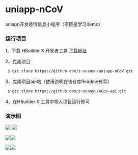 <!--
 * @Author: xuanyu
 * @LastEditors: xuanyu
 * @email: 969718197@qq.com
 * @github: https://github.com/z-xuanyu
 * @Date: 2022-04-20 14:14:55
 * @LastEditTime: 2022-04-20 17:54:44
 * @Description: Modify here please
-->
# uniapp-nCoV
uniapp开发疫情信息小程序（项目是学习demo）

### 运行项目

1、下载 HBuilder X 开发者工具 <a href='https://www.dcloud.io/hbuilderx.html'>下载地址</a>

2、克隆项目
```bash
 $ git clone https://github.com/z-xuanyu/uniapp-nCoV.git
```

3、克隆项目api站（使用说明在该仓库Readme有写）
```bash
 $ git clone https://github.com/z-xuanyu/nCov-api.git
```
4、在HBuilder X 工具中导入项目运行即可

### 演示图

![](docs/企业微信截图_20220420173956.png) ![](docs/企业微信截图_20220420174010.png)

![](docs/企业微信截图_20220420174018.png)![](docs/企业微信截图_20220420174031.png)

![](docs/企业微信截图_20220420174053.png)![](docs/企业微信截图_20220420174123.png)
